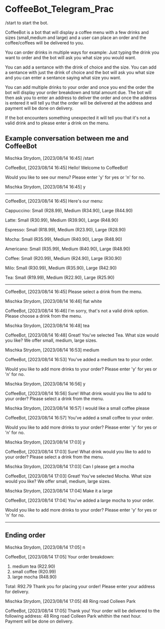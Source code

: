 # CoffeeBot_Telegram_Prac

/start to start the bot.

CoffeeBot is a bot that will display a coffee menu with a few drinks and sizes (small,medium and large) and a user can place an order and the coffee/coffees will be delivered to you.

You can order drinks in multiple ways for example:
Just typing the drink you want to order and the bot will ask you what size you would want.
  
You can add a sentance with the drink of choice and the size.
You can add a sentance with just the drink of choice and the bot will ask you what size and you can enter a sentance saying what size you want.

You can add multiple drinks to your order and once you end the order the bot will display your order breakdown and total amount due. 
The bot will then ask you to enter an address to deliver the order and once the address is entered it will tell yu that the order will be delivered at the address and payment will be done on delivery.

If the bot encounters something unexpected it will tell you that it's not a valid drink and to please enter a drink on the menu.



Example conversation between me and CoffeeBot
---------------------------------------------
  
Mischka Strydom, [2023/08/14 16:45]
/start

CoffeeBot, [2023/08/14 16:45]
Hello! Welcome to CoffeeBot!

Would you like to see our menu? Please enter 'y' for yes or 'n' for no.

Mischka Strydom, [2023/08/14 16:45]
y

-----------------------------------------------
CoffeeBot, [2023/08/14 16:45]
Here's our menu:

Cappuccino:
Small (R28.99), Medium (R34.90), Large (R44.90)

Latte:
Small (R30.99), Medium (R39.90), Large (R48.90)

Espresso:
Small (R18.99), Medium (R23.90), Large (R28.90)

Mocha:
Small (R35.99), Medium (R40.90), Large (R48.90)

Americano:
Small (R35.99), Medium (R40.90), Large (R48.90)

Coffee:
Small (R20.99), Medium (R24.90), Large (R30.90)

Milo:
Small (R30.99), Medium (R35.90), Large (R42.90)

Tea:
Small (R19.99), Medium (R22.90), Large (R25.90)

--------------------------------------------------

CoffeeBot, [2023/08/14 16:45]
Please select a drink from the menu.

Mischka Strydom, [2023/08/14 16:46]
flat white

CoffeeBot, [2023/08/14 16:46]
I'm sorry, that's not a valid drink option. Please choose a drink from the menu.


Mischka Strydom, [2023/08/14 16:48]
tea

CoffeeBot, [2023/08/14 16:48]
Great! You've selected Tea. What size would you like? We offer small, medium, large sizes.

Mischka Strydom, [2023/08/14 16:53]
medium

CoffeeBot, [2023/08/14 16:53]
You've added a medium tea to your order.

Would you like to add more drinks to your order? Please enter 'y' for yes or 'n' for no.

Mischka Strydom, [2023/08/14 16:56]
y

CoffeeBot, [2023/08/14 16:56]
Sure! What drink would you like to add to your order? Please select a drink from the menu.

Mischka Strydom, [2023/08/14 16:57]
I would like a small coffee please

CoffeeBot, [2023/08/14 16:57]
You've added a small coffee to your order.

Would you like to add more drinks to your order? Please enter 'y' for yes or 'n' for no.

Mischka Strydom, [2023/08/14 17:03]
y

CoffeeBot, [2023/08/14 17:03]
Sure! What drink would you like to add to your order? Please select a drink from the menu.

Mischka Strydom, [2023/08/14 17:03]
Can I please get a mocha

CoffeeBot, [2023/08/14 17:03]
Great! You've selected Mocha. What size would you like? We offer small, medium, large sizes.

Mischka Strydom, [2023/08/14 17:04]
Make it a large

CoffeeBot, [2023/08/14 17:04]
You've added a large mocha to your order.

Would you like to add more drinks to your order? Please enter 'y' for yes or 'n' for no.

  ------------ 
  Ending order
  ------------

Mischka Strydom, [2023/08/14 17:05]
n

CoffeeBot, [2023/08/14 17:05]
Your order breakdown:

1. medium tea (R22.90)
2. small coffee (R20.99)
3. large mocha (R48.90)

Total: R92.79
Thank you for placing your order!
Please enter your address for delivery.

Mischka Strydom, [2023/08/14 17:05]
48 Ring road Colleen Park

CoffeeBot, [2023/08/14 17:05]
Thank you! Your order will be delivered to the following address:
48 Ring road Colleen Park whithin the next hour.
Payment will be done on delivery.
  
  

  
  
